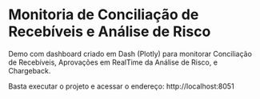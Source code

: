 # Monitoria de Conciliação de Recebíveis e Análise de Risco

Demo com dashboard criado em Dash (Plotly) para monitorar Conciliação de Recebíveis, Aprovações em RealTime da Análise de Risco, e Chargeback.

Basta executar o projeto e acessar o endereço: http://localhost:8051
